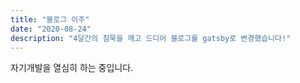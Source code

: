 ```yaml
---
title: "블로그 이주"
date: "2020-08-24"
description: "4달간의 침묵을 깨고 드디어 블로그를 gatsby로 변경했습니다!"
---
```


자기개발을 열심히 하는 중입니다.